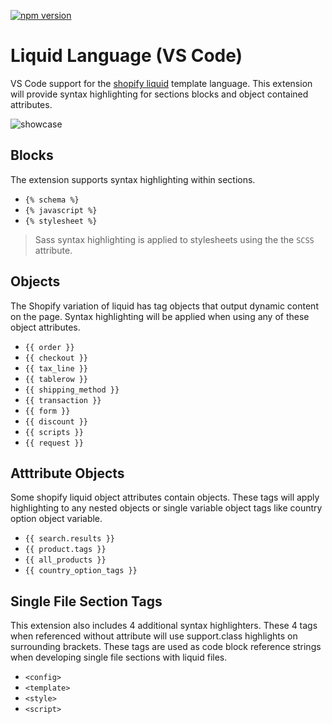 [![npm version](https://img.shields.io/badge/vscode-install-blue.svg)](https://marketplace.visualstudio.com/items?itemName=sissel.shopify-liquid)

# Liquid Language (VS Code)

VS Code support for the [shopify liquid](https://shopify.github.io/liquid/) template language. This extension will provide syntax highlighting for sections blocks and object contained attributes.

![showcase](https://github.com/panoply/vscode-shopify-liquid/blob/master/images/showcase.gif?raw=true)

## Blocks
The extension supports syntax highlighting within sections.

- `{% schema %}`
- `{% javascript %}`
- `{% stylesheet %}`

> Sass syntax highlighting is applied to stylesheets using the the `SCSS` attribute.

## Objects

The Shopify variation of liquid has tag objects that output dynamic content on the page. Syntax highlighting will be applied when using any of these object attributes.

- `{{ order }}`
- `{{ checkout }}`
- `{{ tax_line }}`
- `{{ tablerow }}`
- `{{ shipping_method }}`
- `{{ transaction }}`
- `{{ form }}`
- `{{ discount }}`
- `{{ scripts }}`
- `{{ request }}`

## Atttribute Objects

Some shopify liquid object attributes contain objects. These tags will apply highlighting to any nested objects or single variable object tags like country option object variable.

- `{{ search.results }}`
- `{{ product.tags }}`
- `{{ all_products }}`
- `{{ country_option_tags }}`

## Single File Section Tags

This extension also includes 4 additional syntax highlighters. These 4 tags when referenced without attribute will use support.class highlights on surrounding brackets. These tags are used as code block reference strings when developing single file sections with liquid files.

- `<config>`
- `<template>`
- `<style>`
- `<script>`
